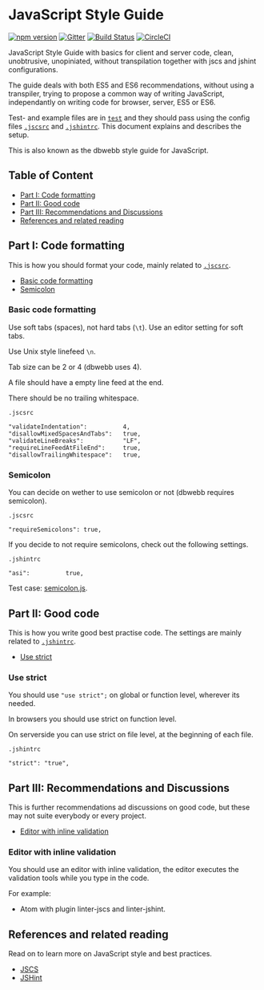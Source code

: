 JavaScript Style Guide
==================================

[![npm version](https://badge.fury.io/js/javascript-style-guide.svg)](https://badge.fury.io/js/javascript-style-guide)
[![Gitter](https://badges.gitter.im/canax/javascript-style-guide.svg)](https://gitter.im/canax/javascript-style-guide?utm_source=badge&utm_medium=badge&utm_campaign=pr-badge&utm_content=body_badge)
[![Build Status](https://travis-ci.org/canax/javascript-style-guide.svg?branch=master)](https://travis-ci.org/canax/javascript-style-guide)
[![CircleCI](https://circleci.com/gh/canax/javascript-style-guide.svg?style=svg)](https://circleci.com/gh/canax/javascript-style-guide)

JavaScript Style Guide with basics for client and server code, clean, unobtrusive, unopiniated, without transpilation together with jscs and jshint configurations.

The guide deals with both ES5 and ES6 recommendations, without using a transpiler, trying to propose a common way of writing JavaScript, independantly on writing code for browser, server, ES5 or ES6.

Test- and example files are in [`test`](test) and they should pass using the config files [`.jscsrc`](.jscsrc) and [`.jshintrc`](.jshintrc). This document explains and describes the setup.

This is also known as the dbwebb style guide for JavaScript.



Table of Content
----------------------------------

* [Part I: Code formatting](#part-i-code-formatting)
* [Part II: Good code](#part-ii-good-code)
* [Part III: Recommendations and Discussions](#part-iii-recommendations-and-discussions)
* [References and related reading](#references-and-related-reading)



Part I: Code formatting
----------------------------------

This is how you should format your code, mainly related to [`.jscsrc`](.jscsrc).

* [Basic code formatting](#basic-code-formatting)
* [Semicolon](#semicolon)



### Basic code formatting

Use soft tabs (spaces), not hard tabs (`\t`). Use an editor setting for soft tabs.

Use Unix style linefeed `\n`.

Tab size can be 2 or 4 (dbwebb uses 4).

A file should have a empty line feed at the end.

There should be no trailing whitespace.

`.jscsrc`

```
"validateIndentation":          4,
"disallowMixedSpacesAndTabs":   true,
"validateLineBreaks":           "LF",
"requireLineFeedAtFileEnd":     true,
"disallowTrailingWhitespace":   true,
```



### Semicolon

You can decide on wether to use semicolon or not (dbwebb requires semicolon).

`.jscsrc`

```
"requireSemicolons": true,
```

If you decide to not require semicolons, check out the following settings.

`.jshintrc`

```
"asi":          true,
```

Test case: [semicolon.js](test/semicolon.js).



Part II: Good code
----------------------------------

This is how you write good best practise code. The settings are mainly related to [`.jshintrc`](.jshintrc).

* [Use strict](#use-strict)



### Use strict

You should use `"use strict";` on global or function level, wherever its needed.

In browsers you should use strict on function level.

On serverside you can use strict on file level, at the beginning of each file.

`.jshintrc`

```
"strict": "true",
```



Part III: Recommendations and Discussions
----------------------------------

This is further recommendations ad discussions on good code, but these may not suite everybody or every project.

* [Editor with inline validation](#editor-with-inline-validation)



### Editor with inline validation

You should use an editor with inline validation, the editor executes the validation tools while you type in the code.

For example:

* Atom with plugin linter-jscs and linter-jshint.
 


References and related reading
----------------------------------

Read on to learn more on JavaScript style and best practices.

* [JSCS](http://jscs.info/)
* [JSHint](http://jshint.com/)
